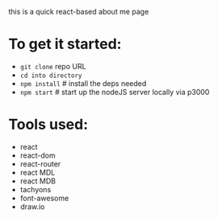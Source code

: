 this is a quick react-based about me page
# To get it started: 
* `git clone` repo URL
* `cd into directory`
* `npm install` # install the deps needed
* `npm start` # start up the nodeJS server locally via p3000


# Tools used:
  * react
  * react-dom
  * react-router
  * react MDL
  * react MDB
  * tachyons
  * font-awesome
  * draw.io


